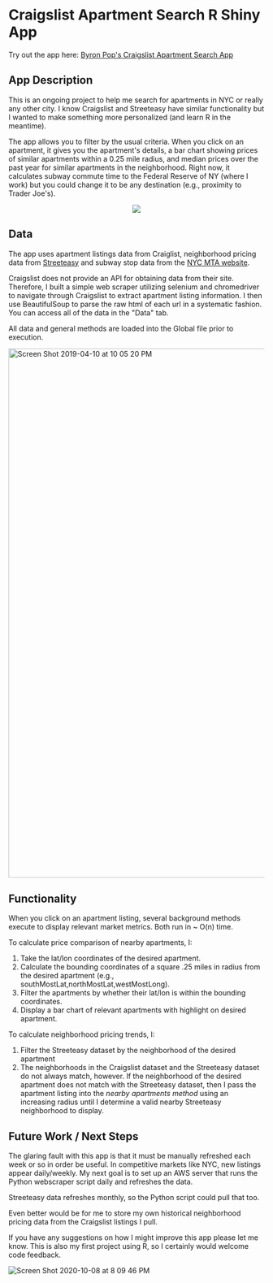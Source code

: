 # Craigslist Apartment Search R Shiny App

Try out the app here: [Byron Pop's Craigslist Apartment Search App](https://byronpop.shinyapps.io/Bpops_Craigslist_Apartment_App/)

## App Description
This is an ongoing project to help me search for apartments in NYC or really any other city. I know Craigslist and Streeteasy have similar functionality but I wanted to make something more personalized (and learn R in the meantime). 

The app allows you to filter by the usual criteria. When you click on an apartment, it gives you the apartment's details, a bar chart showing prices of similar apartments within a 0.25 mile radius, and median prices over the past year for similar apartments in the neighborhood. Right now, it calculates subway commute time to the Federal Reserve of NY (where I work) but you could change it to be any destination (e.g., proximity to Trader Joe's).

 <p align="center">
  <img src=![Craigslist Apt Gif](https://user-images.githubusercontent.com/33380363/95530176-2cc38200-09ab-11eb-9619-f2935389fbeb.gif)>
</p>


## Data
The app uses apartment listings data from Craiglist, neighborhood pricing data from [Streeteasy](https://streeteasy.com/blog/data-dashboard/) and subway stop data from the [NYC MTA website](https://data.cityofnewyork.us/Transportation/Subway-Stations/arq3-7z49). 

Craigslist does not provide an API for obtaining data from their site. Therefore, I built a simple web scraper utilizing selenium and chromedriver to navigate through Craigslist to extract apartment listing information. I then use BeautifulSoup to parse the raw html of each url in a systematic fashion. You can access all of the data in the "Data" tab. 

All data and general methods are loaded into the Global file prior to execution. 

<img width="1042" alt="Screen Shot 2019-04-10 at 10 05 20 PM" src="https://user-images.githubusercontent.com/33380363/55926159-429d8e80-5bde-11e9-8669-9d5f2834b1c5.png">

## Functionality
When you click on an apartment listing, several background methods execute to display relevant market metrics. Both run in ~ O(n) time.

To calculate price comparison of nearby apartments, I:

1. Take the lat/lon coordinates of the desired apartment.
2. Calculate the bounding coordinates of a square .25 miles in radius from the desired apartment (e.g., southMostLat,northMostLat,westMostLong).
3. Filter the apartments by whether their lat/lon is within the bounding coordinates.
4. Display a bar chart of relevant apartments with highlight on desired apartment.

To calculate neighborhood pricing trends, I:

1. Filter the Streeteasy dataset by the neighborhood of the desired apartment
2. The neighborhoods in the Craigslist dataset and the Streeteasy dataset do not always match, however. If the neighborhood of the desired apartment does not match with the Streeteasy dataset, then I pass the apartment listing into the *nearby apartments method* using an increasing radius until I determine a valid nearby Streeteasy neighborhood to display.

## Future Work / Next Steps 
The glaring fault with this app is that it must be manually refreshed each week or so in order be useful. In competitive markets like NYC, new listings appear daily/weekly. My next goal is to set up an AWS server that runs the Python webscraper script daily and refreshes the data.

Streeteasy data refreshes monthly, so the Python script could pull that too. 

Even better would be for me to store my own historical neighborhood pricing data from the Craigslist listings I pull. 

If you have any suggestions on how I might improve this app please let me know. This is also my first project using R, so I certainly would welcome code feedback. 

![Screen Shot 2020-10-08 at 8 09 46 PM](https://user-images.githubusercontent.com/33380363/95530236-59779980-09ab-11eb-93d3-1b47a0c03e9e.png)
